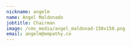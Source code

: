 ```yaml
---
nickname: angelm
name: Angel Maldonado
jobtitle: Chairman
image: /cms_media/angel_maldonad-150x150.png
email: angelm@empathy.co
---
```

